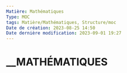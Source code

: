 ```yaml
---
Matière: Mathématiques
Type: MOC
tags: Matière/Mathématiques, Structure/moc
Date de création: 2023-08-25 14:50
Date dernière modification: 2023-09-01 19:27
---
```

# __MATHÉMATIQUES